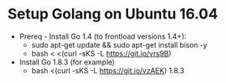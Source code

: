 # Setup Golang on Ubuntu 16.04
* Prereq - Install Go 1.4 (to frontload versions 1.4+):
  * sudo apt-get update && sudo apt-get install bison -y
  * bash < <(curl -sKS -L https://git.io/vrs9B)
* Install Go 1.8.3 (for example)
  * bash <(curl -sKS -L https://git.io/vzAEK) 1.8.3
